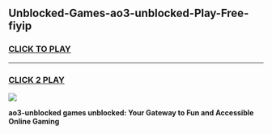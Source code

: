 
## Unblocked-Games-ao3-unblocked-Play-Free-fiyip
<h3>
<a href="https://premium76.site?title=ao3-unblocked&ref=19M">CLICK TO PLAY</a></h3>
<hr>

<h3>
<a href="https://premium76.site?title=ao3-unblocked&ref=19M">CLICK 2 PLAY</a>
  
</h3>

<a href="https://premium76.site?title=ao3-unblocked&ref=19M"><img src="https://clearcache.store/games.png"></a>


**ao3-unblocked games unblocked: Your Gateway to Fun and Accessible Online Gaming**
